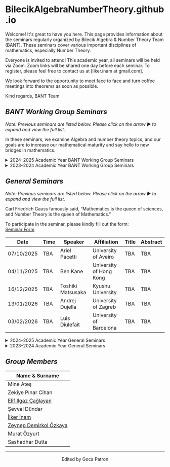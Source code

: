 # BilecikAlgebraNumberTheory.github.io


Welcome! It's great to have you here. This page provides information about the seminars regularly organized by Bilecik Algebra & Number Theory Team (BANT). These seminars cover various important disciplines of mathematics, especially Number Theory.

Everyone is invited to attend! This academic year, all seminars will be held via Zoom. Zoom links will be shared one day before each seminar. To register, please feel free to contact us at [ilker.inam at gmail.com].

We look forward to the opportunity to meet face to face and turn coffee meetings into theorems as soon as possible.


Kind regards,
BANT Team

## *BANT Working Group Seminars*

<p><em>Note: Previous seminars are listed below. Please click on the arrow ▶ to expand and view the full list.</em></p>

  <p>In these seminars, we examine Algebra and number theory topics, and our goals are to increase our mathematical maturity and say hello to new bridges in mathematics.</p><details>
  <summary>2024–2025 Academic Year BANT Working Group Seminars</summary>
  <p>This academic year, we will use the book Apostol, T. M. (1998). <i>Introduction to Analytic Number Theory</i>. Springer Science & Business Media in these seminars.</p>

  <table>
    <thead>
        <tr>
            <th>Date</th>
            <th>Speaker</th>
            <th>Title</th>
        </tr>
    </thead>
    <tbody>
      <tr><td>03.10.2024</td><td>İlker İnam</td><td>Divisibility, Greatest common divisor, Prime numbers</td></tr>
        <tr><td>10.10.2024</td><td>Zeynep Demirkol Özkaya</td><td>The fundamental theorem of arithmetic, The series of reciprocals of the primes, The Euclidean algorithm, The greatest common divisor of more than two numbers</td></tr>
        <tr><td>17.10.2024</td><td>Zekiye Pınar Cihan</td><td>The Mobius function μ(n), The Euler totient function φ(n), A relation connecting μ(n) and φ(n), A product formula for φ(n)</td></tr>
        <tr><td>24.10.2024</td><td>İlker İnam</td><td>The Dirichlet product of arithmetical functions, Dirichlet inverses and the Mobius inversion formula, The Mangoldt function Λ(n), Multiplicative functions</td></tr>
        <tr><td>31.10.2024</td><td>Mine Ateş</td><td>Multiplicative functions and Dirichlet multiplication, The inverse of a completely multiplicative function, Liouville's function λ(n), The divisor functions σ_z(n), Generalized convolutions, Formal power series</td></tr>
        <tr><td>07.11.2024</td><td>Zekiye Pınar Cihan</td><td>The Bell series of an arithmetical function, Bell series and Dirichlet multiplication, Derivatives of arithmetical functions, The Selberg identity</td></tr>
        <tr><td>14.11.2024</td><td>Şevval Dündar</td><td>The big oh notation, Asymptotic equality of functions, Euler's summation formula, Some elementary asymptotic formulas</td></tr>
        <tr><td>21.11.2024</td><td>Zeynep Demirkol Özkaya</td><td>The average order of d(n), The average order of the divisor functions σ_z(n), The average order of φ(n), An application to the distribution of lattice points visible from the origin</td></tr>
        <tr><td>28.11.2024</td><td>Mine Ateş</td><td>The average order of μ(n) and of Λ(n), The partial sums of a Dirichlet product, Applications to μ(n) and Λ(n), Another identity for the partial sums of a Dirichlet product</td></tr>
        <tr><td>05.12.2024</td><td>Sashadhar Dutta</td><td>Chebyshev's functions θ(x) and ψ(x), Relations connecting θ(x) and π(n), Some equivalent forms of the prime number theorem</td></tr>
        <tr><td>12.12.2024</td><td>İlker İnam</td><td>Some equivalent forms of the prime number theorem, Inequalities for π(n) and p_n, Shapiro's Tauberian theorem, Applications of Shapiro's theorem, An asymptotic formula for the partial sum ∑ 1/p, The partial sums of the Möbius function, A brief sketch of an elementary proof of the prime number theorem, Selberg's asymptotic formula</td></tr>
        <tr><td>19.12.2024</td><td>Zeynep Demirkol Özkaya</td><td>Definition and basic properties of congruences, Residue classes and complete residue systems, Linear congruences, Reduced residue systems and the Euler-Fermat theorem</td></tr>
        <tr><td>26.12.2024</td><td>BANT Team</td><td>Time Out</td></tr>
        <tr><td>02.01.2025</td><td>BANT Team</td><td>Holiday</td></tr>
        <tr><td>09.01.2025</td><td>Mine Ateş</td><td>Polynomial congruences modulo p, Lagrange's theorem, Applications of Lagrange's theorem, Simultaneous linear congruences, The Chinese remainder theorem, Applications of the Chinese remainder theorem, Polynomial congruences with prime power moduli</td></tr>
        <tr><td>16.01.2025</td><td>Zekiye Pınar Cihan</td><td>The principle of cross-classification, A decomposition property of reduced residue systems</td></tr>
        <tr><td>23.01.2025</td><td>BANT Team</td><td>Winter Break</td></tr>
        <tr><td>30.01.2025</td><td>BANT Team</td><td>Winter Break</td></tr>
        <tr><td>07.02.2025</td><td>BANT Team</td><td>Winter Break</td></tr>
        <tr><td>13.02.2025</td><td>Sashadhar Dutta</td><td>Examples of groups and subgroups, Elementary properties of groups, Construction of subgroups, Characters of finite abelian groups</td></tr>
        <tr><td>20.02.2025</td><td>Murat Özyurt</td><td>The character group, The orthogonality relations for characters, Dirichlet characters, Sums involving Dirichlet characters, The nonvanishing of L(1, x) for real nonprincipal x</td></tr>
        <tr><td>27.02.2025</td><td>İlker İnam</td><td>Chapter 7, whole</td></tr>
        <tr><td>05.03.2025</td><td>Zeynep Demirkol Özkaya</td><td>Functions periodic modulo k. Existence of finite Fourier series for periodic arithmetical functions. Ramanujan's sum and generalizations. Multiplicative properties of the sums sk(n).</td></tr>
        <tr><td>13.03.2025</td><td>Mine Ateş</td><td>Gauss sums associated with Dirichlet characters. Dirichlet characters with nonvanishing Gauss sums. Induced moduli and primitive characters.</td></tr>
        <tr><td>20.03.2025</td><td>Sashadhar Dutta</td><td>Further properties of induced moduli. The conductor of a character. Primitive characters and separable Gauss sums. The finite Fourier series of the Dirichlet characters. Pólya’s inequality for the partial sums of primitive characters. Exercises for Chapter 8.</td></tr>
        <tr><td>27.03.2025</td><td>İlker İnam</td><td>Quadratic residues. Legendre’s symbol and its properties. Evaluation of (-1|p) and (2|p). Gauss' lemma. The quadratic reciprocity law.</td></tr>
        <tr><td>03.04.2025</td><td>BANT Team</td><td>Ramadan Holiday</td></tr>
        <tr><td>10.04.2025</td><td>Zekiye Pınar Cihan</td><td>Applications of the reciprocity law. The Jacobi symbol. Applications to Diophantine equations. Gauss sums and the quadratic reciprocity law. The reciprocity law for quadratic Gauss sums. Another proof of the quadratic reciprocity law. Exercises for Chapter 9.</td></tr>
        <tr><td>17.04.2025</td><td>BANT Team</td><td>Time Out</td></tr>
        <tr><td>24.04.2025</td><td>Zeynep Demirkol Özkaya</td><td>The exponent of a number mod m. Primitive roots. Primitive roots and reduced residue systems. The nonexistence of primitive roots mod 2^α for α ≥ 3. The existence of primitive roots mod p for odd primes p. Primitive roots and quadratic residues. The existence of primitive roots mod p^x. The existence of primitive roots mod 2p^x.</td></tr>
        <tr><td>01.04.2025</td><td>Murat Özyurt</td><td>The nonexistence of primitive roots in the remaining cases. The number of primitive roots mod m. The index calculus. Primitive roots and Dirichlet characters. Real-valued Dirichlet characters mod p^x. Primitive Dirichlet characters mod p^x. Exercises for Chapter 10.</td></tr>
        <tr><td>08.05.2025</td><td>İlker İnam</td><td>The half-plane of absolute convergence of a Dirichlet series. The function defined by a Dirichlet series. Multiplication of Dirichlet series. Euler products. The half-plane of convergence of a Dirichlet series. Analytic properties of Dirichlet series.</td></tr>
        <tr><td>15.05.2025</td><td>Mine Ateş</td><td>Dirichlet series with nonnegative coefficients. Dirichlet series expressed as exponentials of Dirichlet series. Mean value formulas for Dirichlet series. An integral formula for the coefficients of a Dirichlet series. An integral formula for the partial sums of a Dirichlet series. Exercises for Chapter 11.</td></tr>
        <tr><td>22.05.2025</td><td>Sashadhar Dutta</td><td>Properties of the gamma function. Integral representation for the Hurwitz zeta function. A contour integral representation for the Hurwitz zeta function. The analytic continuation of the Hurwitz zeta function. Analytic continuation of ζ(s) and L(s, χ). Hurwitz’s formula for ζ(s, a). The functional equation for the Riemann zeta function.</td></tr>
        <tr><td>29.05.2025</td><td>Zekiye Pınar Cihan</td><td>A functional equation for the Hurwitz zeta function. The functional equation for L-functions. Evaluation of ζ(−n, a). Properties of Bernoulli numbers and Bernoulli polynomials. Formulas for L(0, χ). Approximation of ζ(s, a) by finite sums. Inequalities for |ζ(s, a)|. Inequalities for |ζ(s)| and |L(s, χ)|. Exercises for Chapter 12.</td></tr>
        <tr><td>29.05.2025</td><td>İlker İnam</td><td>Chapter 13 whole</td></tr>
    </tbody>
  </table>
</details>

<details>
  <summary>2023–2024 Academic Year BANT Working Group Seminars</summary>
  <p>This academic year, we will use the book D. S Malik, John M. Mordeson and M. K. Sen, <i>Fundamentals of Abstract Algebra</i>. in these seminars.</p>
<table>
    <thead>
      <tr>
        <th>Date</th>
        <th>Speaker</th>
        <th>Title</th>
      </tr>
    </thead>
    <tbody>
      <tr>
        <td>12/10/2023</td>
        <td>İlker İnam</td>
        <td>Set, Relations, and Integers</td>
      </tr>
      <tr>
        <td>19/10/2023</td>
        <td>Mine Ateş</td>
        <td>Introduction to Groups</td>
      </tr>
      <tr>
        <td>26/10/2023</td>
        <td>Murat Özyurt</td>
        <td>Permutation Groups</td>
      </tr>
      <tr>
        <td>02/11/2023</td>
        <td>Zeynep Demirkol Özkaya</td>
        <td>Subgroups and Normal Subgroups</td>
      </tr>
      <tr>
        <td>09/11/2023</td>
        <td>Zeynep Demirkol Özkaya</td>
        <td>Subgroups and Normal Subgroups</td>
      </tr>
      <tr>
        <td>16/11/2023</td>
        <td>BANT Team</td>
        <td>Time Out</td>
      </tr>
      <tr>
        <td>23/11/2023</td>
        <td>Zeynep Demirkol Özkaya</td>
        <td>Subgroups and Normal Subgroups</td>
      </tr>
      <tr>
        <td>30/11/2023</td>
        <td>Elif Ilgaz Çağlayan</td>
        <td>Homomorphisms and Isomorphisms of Groups</td>
      </tr>
      <tr>
        <td>07/12/2023</td>
        <td>Elif Ilgaz Çağlayan</td>
        <td>Homomorphisms and Isomorphisms of Groups</td>
      </tr>
      <tr>
        <td>14/12/2023</td>
        <td>İlker İnam</td>
        <td>Direct Product of Groups</td>
      </tr>
      <tr>
        <td>21/12/2023</td>
        <td>Zeynep Demirkol Özkaya</td>
        <td>Sylow Theorems</td>
      </tr>
      <tr>
        <td>28/12/2023</td>
        <td>Murat Özyurt</td>
        <td>Solvable and Nilpotent Groups</td>
      </tr>
      <tr>
        <td>04/01/2024</td>
        <td>Pınar Cihan</td>
        <td>Finitely Generated Abelian Groups</td>
      </tr>
      <tr>
        <td>11/01/2024</td>
        <td>Mine Ateş</td>
        <td>Introduction to Rings</td>
      </tr>
      <tr>
        <td>18/01/2024</td>
        <td>Mine Ateş</td>
        <td>Some Important Rings</td>
      </tr>
      <tr>
        <td>25/01/2024</td>
        <td>BANT Team</td>
        <td>Winter Break</td>
      </tr>
      <tr>
        <td>01/02/2024</td>
        <td>BANT Team</td>
        <td>Winter Break</td>
      </tr>
      <tr>
        <td>21/02/2024</td>
        <td>BANT Team</td>
        <td>Winter Break</td>
      </tr>
      <tr>
        <td>28/02/2024</td>
        <td>Pınar Cihan</td>
        <td>Subrings, Ideals, and Homomorphisms</td>
      </tr>
      <tr>
        <td>06/03/2024</td>
        <td>Elif Ilgaz Çağlayan</td>
        <td>Ring Embedding</td>
      </tr>
      <tr>
        <td>13/03/2024</td>
        <td>İlker İnam</td>
        <td>Direct Sum of Rings</td>
      </tr>
      <tr>
        <td>20/03/2024</td>
        <td>Zeynep Demirkol Özkaya</td>
        <td>Polynomial Rings</td>
      </tr>
      <tr>
        <td>27/03/2024</td>
        <td>Zeynep Demirkol Özkaya</td>
        <td>Euclidean Domains</td>
      </tr>
      <tr>
        <td>03/04/2024</td>
        <td>İlker İnam</td>
        <td>Unique Factorization Domains</td>
      </tr>
      <tr>
        <td>10/04/2024</td>
        <td>BANT Team</td>
        <td>Holiday</td>
      </tr>
      <tr>
        <td>17/04/2024</td>
        <td>İlker İnam</td>
        <td>Unique Factorization Domains</td>
      </tr>
      <tr>
        <td>24/04/2024</td>
        <td>Zeynep Demirkol Özkaya</td>
        <td>Maximal, Prime, and Maximal Ideals</td>
      </tr>
      <tr>
        <td>01/05/2024</td>
        <td>BANT Team</td>
        <td>Holiday</td>
      </tr>
      <tr>
        <td>08/05/2024</td>
        <td>Mine Ateş</td>
        <td>Noetherian and Artinian Rings</td>
      </tr>
      <tr>
        <td>15/05/2024</td>
        <td>Elif Ilgaz Çağlayan</td>
        <td>Modules and Vector Spaces</td>
      </tr>
      <tr>
        <td>22/05/2024</td>
        <td>Murat Özyurt</td>
        <td>Rings of Matrices</td>
      </tr>
      <tr>
        <td>29/05/2024</td>
        <td>Zeynep Demirkol Özkaya</td>
        <td>Field Extension</td>
      </tr>
      <tr>
        <td>05/06/2024</td>
        <td>Elif Ilgaz Çağlayan</td>
        <td>Field Extension</td>
      </tr>
    </tbody>
  </table>
</details>

 
## *General Seminars*
<p><em>Note: Previous seminars are listed below. Please click on the arrow ▶ to expand and view the full list.</em></p>
Carl Friedrich Gauss famously said, “Mathematics is the queen of sciences, and Number Theory is the queen of Mathematics.”

To participate in the seminar, please kindly fill out the form:  
[Seminar Form](https://forms.gle/Muiud9Aq7eSgzzcRA)

| Date       | Time | Speaker          | Affiliation               | Title | Abstract |
|------------|------|------------------|---------------------------|-------|----------|
| 07/10/2025 | TBA  | Ariel Pacetti    | University of Aveiro      | TBA   | TBA      |
| 04/11/2025 | TBA  | Ben Kane         | University of Hong Kong   | TBA   | TBA      |
| 16/12/2025 | TBA  | Toshiki Matsusaka| Kyushu University         | TBA   | TBA      |
| 13/01/2026 | TBA  | Andrej Dujella   | University of Zagreb      | TBA   | TBA      |
| 03/02/2026 | TBA  | Luis Diulefait   | University of Barcelona   | TBA   | TBA      |



<details>
  <summary>2024–2025 Academic Year General Seminars</summary>
  <table>
    <thead>
      <tr>
        <th>Date</th>
        <th>Time</th>
        <th>Speaker</th>
        <th>Affiliation</th>
        <th>Title</th>
        <th>Abstract</th>
      </tr>
    </thead>
    <tbody>
      <tr>
        <td>15/10/2024</td>
        <td>10:00 İstanbul / 11:00 Berlin / 18:00 Sydney / 12:00 Londra</td>
        <td>Igor Shparlinski</td>
<td>University of New South Wales</td>
        <td>Moments and non-vanishing of L-functions over thin subgroups</td>
        <td>Moments and non-vanishing of L-functions over thin subgroups. We obtain an asymptotic formula for all moments of Dirichlet L-functions L(1,χ) modulo p when averaged over a subgroup of characters χ of size (p-1)/d with φ(d)=o(log p). Assuming the infinitude of Mersenne primes, the range of our result is optimal and improves and generalises the previous result of S. Louboutin and M. Munsch (2022) for second moments. We also give an asymptotic formula for the second moment of L(1/2,χ) over subgroups of characters of similar size. This leads to non-vanishing results which in some cases improve those of E. Fouvry, E. Kowalski and P. Michel (2023). Additionally, we prove that, in both cases, we can take much smaller subgroups for almost all primes p. Our method relies on pointwise and average estimates on small solutions of linear congruences which in turn leads us to use and modify some results of J. Bourgain, S. V. Konyagin and I. E. Shparlinski (2008) on product sets of Farey fractions. Joint work with Marc Munsch.</td>
      </tr>
      <tr>
        <td>12/11/2024</td>
        <td>19:00 Istanbul / 17:00 Berlin / 16:00 London</td>
        <td>Florian Luca</td>
<td>University of Witwatersrand</td>
        <td>On a question of Douglass and Ono</td>
        <td>It is known that the partition function p(n) obeys Benford’s law in any integer base b ≥ 2. A similar result was obtained by Douglass and Ono for the plane partition function PL(n) in a recent paper. In their paper, Douglass and Ono asked for an explicit version of this result. In particular, given an integer base b ≥ 2 and a string f of digits in base b, they asked for an explicit value N(b, f) such that there exists n ≤ N(b, f) with the property that PL(n) starts with the string f when written in base b. In my talk, I will present an explicit value for N(b, f) both for the partition function p(n) as well as for the plane partition function PL(n).</td>
      </tr>
      <tr>
        <td>17/12/2024</td>
        <td>16:00 Istanbul / 22:00 Tokyo / 13:00 London / 14:00 Berlin</td>
        <td>Ade Irma Suriajaya</td>
<td>Kyoto University</td>
        <td>Pair correlation of zeros of the Riemann zeta-function</td>
        <td>Assuming the Riemann Hypothesis (RH), Montgomery (1973) proved a theorem concerning the pair correlation of nontrivial zeros of the Riemann zeta-function. One consequence of this theorem was that, under RH, at least 2/3 of the zeros are simple. We show that this theorem of Montgomery holds unconditionally. In an earlier paper, as an application, under a much weaker hypothesis than RH that all the zeros lie within a narrow vertical box centered on the critical line, we showed that at least 61.7% of zeros of the Riemann zeta-function are simple. We can further weaken the hypothesis using a density hypothesis. Recently we were able to improve a little bit on this proportion, and furthermore found a connection to finding proportion of zeros on the critical line. Inspired by a recent preprint of J. Maynard and K. Pratt, we can additionally weaken our assumption by copying the box finitely many times. This is joint work with Siegfred Alan C. Baluyot, Daniel Alan Goldston, and Caroline L. Turnage-Butterbaugh.</td>
      </tr>
      <tr>
        <td>14/01/2025</td>
        <td>16:00 Istanbul / 13:00 London / 14:00 Berlin / 22:00 Tokyo</td>
        <td>Cem Yalçın Yıldırım</td>
<td>Bogazici University</td>
        <td>Some analogues of pair correlation of zeta zeros</td>
        <td>An alternative way to carry out Montgomery’s original calculation of the pair correlation of zeta zeros allows us to obtain some other analogous results. In particular, we can approach the problems of correlating zeta zeros and relative maxima on the critical line, and the pair correlation of these maxima.</td>
      </tr>
      <tr>
        <td>25/02/2025</td>
        <td>16:00 Istanbul / 13:00 London / 14:00 Berlin / 22:00 Tokyo</td>
        <td>A. Muhammed Uludağ</td>
<td>Galatasaray University</td>
        <td>Dyer's outer automorphism of PGL(2,Z) and the codenominator</td>
        <td>The codenominator is a function F that extends the Fibonacci sequence to the index set of positive rational numbers. Many known Fibonacci identities carry over to the codenominator. One can express Dyer’s outer automorphism of the extended modular group PGL(2, Z) in terms of F. This automorphism can be viewed as an automorphism group of the trivalent tree. The real-covariant modular function Jimm J on the real line is defined via the codenominator. J relates the Stern-Brocot tree to the Bird tree. Jimm induces an involution of the moduli space of rank-2 pseudolattices and is related to the arithmetic of real quadratic irrationals.</td>
      </tr>
      <tr>
        <td>25/03/2025</td>
        <td>16:00 Istanbul / 13:00 London / 14:00 Berlin / 22:00 Tokyo</td>
        <td>Özlem İmamoğlu</td>
<td>ETH Zürich</td>
        <td>A Lyapunov exponent attached to modular functions</td>
        <td>In joint work with Paloma Bengoechea and Sebastian Herrero we recently defined a Lyapunov exponent attached to modular functions and proved its properties. Our work was motivated by the work of Spalding and Veselov as well as conjectures of Kaneko on the values of modular functions at real quadratic irrationalities. In this talk I will first explain the results of Spalding and Veselov and the conjectures of Kaneko. I will then talk about the new results.</td>
      </tr>
      <tr>
        <td>27/05/2025</td>
        <td>14:30 Istanbul / 12:30 London / 13:30 Berlin / 20:30 Tokyo / 21:30 Sydney / 07:30 New York</td>
        <td>John Voight</td>
td> University of Sydney </td>
        <td>Hilbert modular forms obtained from orthogonal modular forms on quaternary lattices</td>
        <td>We make explicit the relationship between Hilbert modular forms and orthogonal modular forms arising from positive definite quaternary lattices over the ring of integers of a totally real number field. Our work uses the Clifford algebra, and it generalizes that of Ponomarev, Bocherer–Schulze-Pillot, and others by allowing for general discriminant, weight, and class group of the base ring. This is joint work with Eran Assaf, Dan Fretwell, Colin Ingalls, Adam Logan, and Spencer Secord.</td>
      </tr>
      <tr>
        <td>10/06/2025</td>
        <td>16:00 Istanbul / 15:00 Berlin / 14:00 Londra / 22:00 Tokyo / 09:00 New York / 23:00 Sydney</td>
        <td>Ian Kiming</td>
<td>University of Copenhagen</td>
        <td>Eisenstein series and overconvergence</td>
        <td>I will talk about a series of works from recent years on the rate of overconvergence of certain modular functions that arise from classical Eisenstein series. The question arises because these rates have implications for the finer structure of the Coleman-Mazur eigencurve. Specifically, proving explicit bounds for the rates played a pivotal role in the proofs of “halo” type conjectures for p=2 and p=3 by Buzzard-Kilford and Roe, respectively. Those theorems lead Coleman to formulate a general conjecture for all primes p, and a recent (2025) theorem by myself together with B. Advocaat and G. Wiese proved a version of this conjecture. This new work builds on and uses previous work by myself together with N. Rustom. My aim in this talk will primarily be to explain the content of these results. I will start the talk at a very basic level, talking about overconvergent modular forms and “Katz expansions” in very concrete terms that are accessible to anyone who knows about modular forms. At the end I might be able to sketch some of the ideas that go into the proofs.</td>
      </tr>
    </tbody>
  </table>
</details>

<details>
  <summary>2023–2024 Academic Year General Seminars</summary>



  <table>
    <thead>
      <tr>
        <th>Date</th>
        <th>Time</th>
        <th>Speaker</th>
        <th>Affiliation</th>
        <th>Title</th>
        <th>Abstract</th>
      </tr>
    </thead>
    <tbody>
      <tr>
        <td>19/03/2024</td>
        <td>16:00 Istanbul / 14:00 Berlin / 13:00 London / 22:00 Seoul / 08:00 New York</td>
        <td>Kaisa Matomäki</td>
        <td>University of Turku</td>
        <td>Primes in arithmetic progressions and short intervals without L-functions</td>
        <td>I will discuss my joint work with Jori Merikoski and Joni Teräväinen where we develop a sieve that can detect primes in multiplicatively structured sets under certain conditions. In particular, I will discuss the following two applications: a new L-function free approach to Linnik's problem of bounding the least prime p such that p ≡ a (mod q) (obtaining the bound p << q<sup>350</sup>) and a new L-function free proof that the interval (x−x<sup>39/40</sup>, x] contains primes for every large x.</td>
      </tr>
      <tr>
        <td>02/04/2024</td>
        <td>16.00 Istanbul / 15:00 Berlin / 14:00 London / 23:00 Seoul / 07:00 New York</td>
        <td>Kağan Kurşungöz</td>
        <td>Sabancı University</td>
        <td>A Decomposition of Cylindric Partitions and Cylindric Partitions into Distinct Parts</td>
        <td>After relevant definitions, some motivation, and some results from the literature, we will show that cylindrical decompositions correspond exactly to pairs of an ordinary decomposition and a colored decomposition into different parts. According to the remaining time, we will explain how to obtain the generator functions of cylindrical decompositions in different sections and give examples. This study is a joint work with Halime Ömrüuzun Seyrek (<a href="https://arxiv.org/abs/2308.14514">https://arxiv.org/abs/2308.14514</a>).</td>
      </tr>
      <tr>
        <td>16/04/2024</td>
        <td>16:00 Istanbul / 15:00 Berlin / 14:00 London / 22:00 Seoul / 06:00 New York</td>
        <td>Gabor Wiese</td>
        <td>University of Luxembourg</td>
        <td>Splitting fields of X<sup>n</sup>-X-1 and modular forms</td>
        <td>In his article 'On a theorem of Jordan', Serre considered the family of polynomials f<sub>n</sub>(X) = X<sup>n</sup>-X-1 and the counting function of the number of roots of f<sub>n</sub> over the finite field F<sub>p</sub>, seen as function in p. He explicitly showed the 'modularity' of this function for n=3,4. In this talk, I report on joint work with Alfio Fabio La Rosa and Chandrashekhar Khare, in which we treat the case n=5 in several different ways.</td>
      </tr>
      <tr>
        <td>30/04/2024</td>
        <td>16:00 Istanbul / 15:00 Berlin / 14:00 London / 22:00 Seoul / 06:00 New York</td>
        <td>Ken Ono</td>
        <td>University of Virginia</td>
        <td>The partition function modulo 2 and 4</td>
        <td>The Ramanujan congruences for the partition function have an extraordinary legacy in mathematics. These days research abounds with new congruences for various sorts of restricted partition functions. Unfortunately, very little is known about p(n) modulo powers of 2. In this talk, the speaker will discuss new and old results about the partition function modulo 2 and 4, and will offer a few precise open questions with the idea of catalyzing work in the area.</td>
      </tr>
      <tr>
        <td>14/05/2024</td>
        <td><strong>18:00 Istanbul</strong> / <strong>17:00 Berlin</strong> / <strong>16:00 London</strong> / <strong>00:00 Seoul</strong> / <strong>08:00 New York</strong></td>
        <td>Kenneth Ribet</td>
        <td>University of California, Berkeley</td>
        <td>Cyclotomic points on abelian varieties</td>
        <td>Roughly 30 years ago, I proved: Suppose that A is an abelian variety over a number field K. Then A has only a finite number of torsion points defined over the maximal cyclotomic extension of K. After explaining the ingredients of the proof, I will highlight some questions suggested by this theorem. One natural project is to compute the group of cyclotomic torsion points in some specific examples. If A is J<sub>0</sub>(N), where N is a prime number, then the group of torsion points on A over the maximal cyclotomic extension of Q is the kernel of the Eisenstein ideal on A.</td>
      </tr>
      <tr>
        <td>28/05/2024</td>
        <td>16:00 Istanbul / 15:00 Berlin / 14:00 London / 22:00 Seoul / 06:00 New York</td>
        <td>Kathrin Bringmann</td>
        <td>University of Cologne</td>
        <td>Modular-Type Objects and Asymptotics of Their Coefficients</td>
        <td>In my talk I will report on asymptotics for Fourier coefficients of modular forms and related objects.</td>
      </tr>
    </tbody>
  </table>
</details>



## *Group Members*


| Name & Surname           |
| ------------------------ |
| Mine Ateş                |
| Zekiye Pınar Cihan       |
| [Elif Ilgaz Çağlayan ](https://avesis.bilecik.edu.tr/elif.caglayan)      |
| Şevval Dündar            |
| [ İlker İnam  ](https://avesis.bilecik.edu.tr/ilker.inam)              |
|  [ Zeynep Demirkol Özkaya  ](https://avesis.yyu.edu.tr/zeynepdemirkolozkaya)  |
| Murat Özyurt             |
| Sashadhar Dutta  |


---

<p align="center">Edited by Goca Patron</p>










